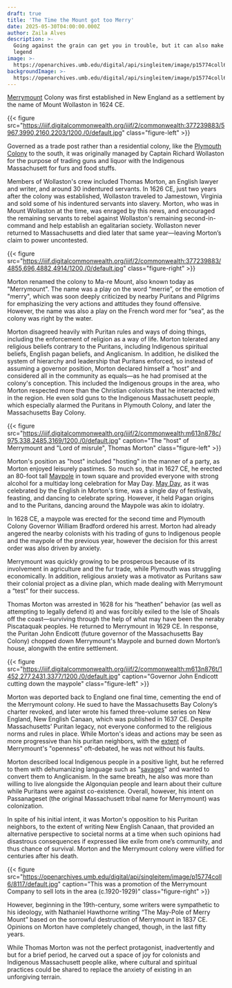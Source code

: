 ```yaml
---
draft: true
title: 'The Time the Mount got too Merry'
date: 2025-05-30T04:00:00.000Z
author: Zaila Alves
description: >-
  Going against the grain can get you in trouble, but it can also make you a
  legend
image: >-
  https://openarchives.umb.edu/digital/api/singleitem/image/p15774coll6/8117/default.jpg
backgroundImage: >-
  https://openarchives.umb.edu/digital/api/singleitem/image/p15774coll6/8117/default.jpg
---
```


[Merrymount](https://www.worldhistory.org/Merrymount_Colony/) Colony was first established in New England as a settlement by the name of Mount Wollaston in 1624 CE.

{{< figure src="https://iiif.digitalcommonwealth.org/iiif/2/commonwealth:377239883/5967,3990,2160,2203/1200,/0/default.jpg" class="figure-left" >}}

Governed as a trade post rather than a residential colony, like the [Plymouth Colony](https://www.worldhistory.org/New_England_Colonies/) to the south, it was originally managed by Captain Richard Wollaston for the purpose of trading guns and liquor with the Indigenous Massachusett for furs and food stuffs.

Members of Wollaston's crew included Thomas Morton, an English lawyer and writer, and around 30 indentured servants. In 1626 CE,  just two years after the colony was established, Wollaston traveled to Jamestown, Virginia and sold some of his indentured servants into slavery. Morton, who was in Mount Wollaston at the time, was enraged by this news, and encouraged the remaining servants to rebel against Wollaston's remaining second-in-command and help  establish an egalitarian society. Wollaston never returned to Massachusetts and died later that same year—leaving Morton’s claim to power uncontested.

{{< figure src="https://iiif.digitalcommonwealth.org/iiif/2/commonwealth:377239883/4855,696,4882,4914/1200,/0/default.jpg" class="figure-right" >}}

Morton renamed the colony to Ma-re Mount, also known today as "Merrymount". The name was a play on the word “merrie”, or the emotion of "merry", which was soon deeply criticized by nearby Puritans and Pilgrims for emphasizing the very actions and attitudes they found offensive. However, the name was also a play on the French word mer for “sea”, as the colony was right by the water.

Morton disagreed heavily with Puritan rules and ways of doing things, including the enforcement of religion as a way of life. Morton tolerated any religious beliefs contrary to the Puritans, including Indigenous spiritual beliefs, English pagan beliefs, and Anglicanism. In addition, he disliked the system of hierarchy and leadership that Puritans enforced, so instead of assuming a governor position, Morton declared himself a “host” and considered all in the community as equals—as he had promised at the colony's conception. This included the Indigenous groups in the area, who Morton respected more than the Christian colonists that he interacted with in the region. He even sold guns to the Indigenous Massachusett people, which especially alarmed the Puritans in Plymouth Colony, and later the Massachusetts Bay Colony.

{{< figure src="https://iiif.digitalcommonwealth.org/iiif/2/commonwealth:m613n878c/975,338,2485,3169/1200,/0/default.jpg" caption="The &#x22;host&#x22; of Merrymount and &#x22;Lord of misrule&#x22;, Thomas Morton" class="figure-left" >}}

Morton's position as "host" included "hosting" in the manner of a party, as Morton enjoyed leisurely pastimes. So much so, that in 1627 CE, he erected an 80-foot tall [Maypole](https://discoverquincy.com/museums___attraction/maypole-hill/) in town square and provided everyone with strong alcohol for a multiday long celebration for May Day. [May Day](https://www.nationaltrust.org.uk/discover/history/the-history-of-may-day), as it was celebrated by the English in Morton's time, was a single day of festivals, feasting, and dancing to celebrate spring. However, it held Pagan origins and to the Puritans, dancing around the Maypole was akin to idolatry.

In 1628 CE, a maypole was erected for the second time and Plymouth Colony Governor William Bradford ordered his arrest. Morton had already angered the nearby colonists with his trading of guns to Indigenous people and the maypole of the previous year, however the decision for this arrest order was also driven by anxiety.

Merrymount was quickly growing to be prosperous because of its involvement in agriculture and the fur trade, while Plymouth was struggling economically. In addition, religious anxiety was a motivator as Puritans saw their colonial project as a divine plan, which made dealing with Merrymount a “test” for their success.

Thomas Morton was arrested in 1628 for his “heathen” behavior (as well as attempting to legally defend it) and was forcibly exiled to the Isle of Shoals off the coast—surviving through the help of what may have been the neraby Piscataquak peoples. He returned to Merrymount in 1629 CE. In response, the Puritan John Endicott (future governor of the Massachusetts Bay Colony) chopped down Merrymount's Maypole and burned down Morton’s house, alongwith the entire settlement.

{{< figure src="https://iiif.digitalcommonwealth.org/iiif/2/commonwealth:m613n876t/1452,277,2431,3377/1200,/0/default.jpg" caption="Governor John Endicott cutting down the maypole" class="figure-left" >}}

Morton was deported back to England one final time, cementing the end of the Merrymount colony. He sued to have the Massachusetts Bay Colony’s charter revoked, and later wrote his famed three-volume series on New England, New English Canaan, which was published in 1637 CE. Despite Massachusetts’ Puritan legacy, not everyone conformed to the religious norms and rules in place. While Morton's ideas and actions may be seen as more progressive than his puritan neighbors, with the [extent](https://www.smithsonianmag.com/history/how-americas-first-banned-book-survived-and-became-an-anti-authoritarian-icon-180982971/) of Merrymount's "openness" oft-debated, he was not without his faults.

Morton described local Indigenous people in a positive light, but he referred to them with dehumanizing language such as "[savages](https://umsystem.pressbooks.pub/alpt1865/chapter/author-introduction-thomas-morton/)" and wanted to convert them to Anglicanism. In the same breath, he also was more than willing to live alongside the Algonquian people and learn about their culture while Puritans were against co-existence. Overall, however, his intent on Passanageset (the original Massachusett tribal name for Merrymount) was colonization.

In spite of his initial intent, it was Morton's opposition to his Puritan neighbors, to the extent of writing New English Canaan, that provided an alternative perspective to societal norms at a time when such opinions had disastrous consequences if expressed like exile from one’s community, and thus chance of survival. Morton and the Merrymount colony were vilified for centuries after his death.

{{< figure src="https://openarchives.umb.edu/digital/api/singleitem/image/p15774coll6/8117/default.jpg" caption="This was a promotion of the Merrymount Company to sell lots in the area (c.1920-1929)" class="figure-right" >}}

However, beginning in the 19th-century, some writers were sympathetic to his ideology, with Nathaniel Hawthorne writing “The May-Pole of Merry Mount” based on the sorrowful destruction of Merrymount in 1837 CE. Opinions on Morton have completely changed, though, in the last fifty years.

While Thomas Morton was not the perfect protagonist, inadvertently and but for a brief period, he carved out a space of joy for colonists and Indigenous Massachusett people alike, where cultural and spiritual practices could be shared to replace the anxiety of existing in an unforgiving terrain.
